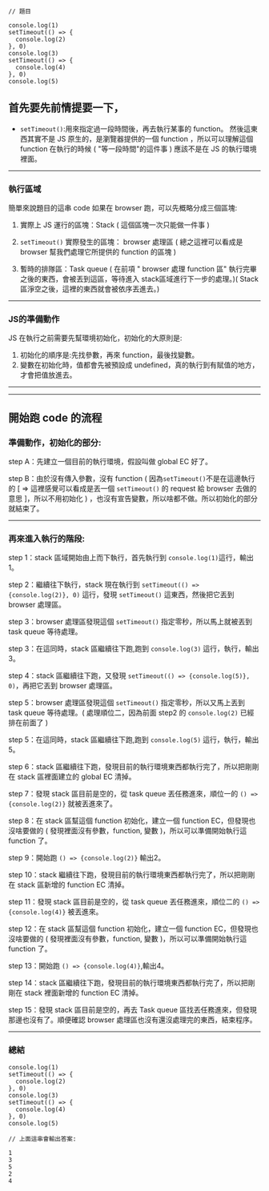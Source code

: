 ```
// 題目

console.log(1)
setTimeout(() => {
  console.log(2)
}, 0)
console.log(3)
setTimeout(() => {
  console.log(4)
}, 0)
console.log(5)

```

## 首先要先前情提要一下，

- `setTimeout()`:用來指定過一段時間後，再去執行某事的 function。
然後這東西其實不是 JS 原生的，是瀏覽器提供的一個 function ，所以可以理解這個 function 在執行的時候 ( "等一段時間"的這件事 ) 應該不是在 JS 的執行環境裡面。
---

### 執行區域
簡單來說題目的這串 code 如果在 browser 跑，可以先概略分成三個區塊:
1. 實際上 JS 運行的區塊：Stack
( 這個區塊一次只能做一件事 )

2. `setTimeout()` 實際發生的區塊： browser 處理區
( 總之這裡可以看成是 browser 幫我們處理它所提供的 function 的區塊 )

3. 暫時的排隊區：Task queue
( 在前項 " browser 處理 function 區" 執行完畢之後的東西，會被丟到這區，等待進入 stack區域進行下一步的處理。)( Stack 區淨空之後，這裡的東西就會被依序丟進去。)

---

### JS的準備動作
JS 在執行之前需要先幫環境初始化，初始化的大原則是:
1. 初始化的順序是:先找參數，再來 function，最後找變數。
2. 變數在初始化時，值都會先被預設成 undefined，真的執行到有賦值的地方，才會把值放進去。

---
---

## 開始跑 code 的流程
### 準備動作，初始化的部分:

step A：先建立一個目前的執行環境，假設叫做 global EC 好了。

step B：由於沒有傳入參數，沒有 function ( 因為`setTimeout()`不是在這邊執行的 [ => 這裡感覺可以看成是丟一個 `setTimeout()` 的 request 給 browser 去做的意思 ]，所以不用初始化 ) ，也沒有宣告變數，所以啥都不做。所以初始化的部分就結束了。

---
### 再來進入執行的階段:

step 1：stack 區域開始由上而下執行，首先執行到 `console.log(1)`這行，輸出 1。

step 2：繼續往下執行，stack 現在執行到 `setTimeout(() => {console.log(2)}, 0)` 這行，發現 `setTimeout()` 這東西，然後把它丟到 browser 處理區。

step 3：browser 處理區發現這個 `setTimeout()` 指定零秒，所以馬上就被丟到 task queue 等待處理。

step 3：在這同時，stack 區繼續往下跑,跑到 `console.log(3)` 這行，執行，輸出 3。

step 4：stack 區繼續往下跑，又發現 `setTimeout(() => {console.log(5)}, 0)`，再把它丟到 browser 處理區。

step 5：browser 處理區發現這個 `setTimeout()` 指定零秒，所以又馬上丟到 task queue 等待處理。( 處理順位二，因為前面 step2 的 `console.log(2)` 已經排在前面了 )

step 5：在這同時，stack 區繼續往下跑,跑到 `console.log(5)` 這行，執行，輸出 5。

step 6：stack 區繼續往下跑，發現目前的執行環境東西都執行完了，所以把剛剛在 stack 區裡面建立的 global EC 清掉。

step 7：發現 stack 區目前是空的，從 task queue 丟任務進來，順位一的 `() => {console.log(2)}` 就被丟進來了。

step 8：在 stack 區幫這個 function 初始化，建立一個 function EC，但發現也沒啥要做的 ( 發現裡面沒有參數，function, 變數 )，所以可以準備開始執行這 function 了。

step 9：開始跑 `() => {console.log(2)}` 輸出2。

step 10：stack 繼續往下跑，發現目前的執行環境東西都執行完了，所以把剛剛在 stack 區新增的 function EC 清掉。

step 11：發現 stack 區目前是空的，從 task queue 丟任務進來，順位二的 `() => {console.log(4)}` 被丟進來。

step 12：在 stack 區幫這個 function 初始化，建立一個 function EC，但發現也沒啥要做的 ( 發現裡面沒有參數，function, 變數 )，所以可以準備開始執行這 function 了。

step 13：開始跑 `() => {console.log(4)}`,輸出4。

step 14：stack 區繼續往下跑，發現目前的執行環境東西都執行完了，所以把剛剛在 stack 裡面新增的 function EC 清掉。

step 15：發現 stack 區目前是空的，再去 Task queue 區找丟任務進來，但發現那邊也沒有了。順便確認 browser 處理區也沒有還沒處理完的東西，結束程序。

---
### 總結
```
console.log(1)
setTimeout(() => {
  console.log(2)
}, 0)
console.log(3)
setTimeout(() => {
  console.log(4)
}, 0)
console.log(5)

// 上面這串會輸出答案:

1
3
5
2
4

```